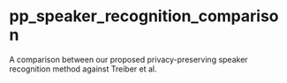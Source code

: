 # pp_speaker_recognition_comparison
A comparison between our proposed privacy-preserving speaker recognition method against Treiber et al.
